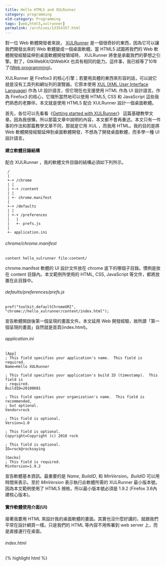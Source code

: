 ```yaml
---
title: Hello HTML5 and XULRunner
category: programming
old-category: Programming
tags: [web,html5,xulrunner]
permalink: /archives/13354357.html
---
```


對一位 Web 軟體開發者來說， <a href="http://en.wikipedia.org/wiki/XULRunner">XULRunner</a> 是一個很奇妙的東西，因為它可以讓我們開發出來的 Web 軟體變成一個桌面軟體。當 HTML5 試圖將我們的 Web 軟體開發經驗延伸到桌面軟體開發領域時， XULRunner 將會是承載我們的夢想之引擎。對了，GtkWebKit/QtWebKit 也具有相同的能力。這件事，我已經等了10年了(<a href="{{ site.baseurl }}/archives/2628393.html">Web programming</a>)。

<!--more-->

XULRunner 是 Firefox3 的核心引擎；若要用具體的東西來形容的話，可以說它就是沒有工具列和網址列的瀏覽器。它原本使用 <a href="http://en.wikipedia.org/wiki/XUL">XUL (XML User Interface Language)</a> 作為 UI 設計語言，但它現在也支援使用 HTML 作為 UI 設計語言。作為 Firefox3 的核心，它理所當然地可以使用 HTML5, CSS 和 JavaScript 這些我們熟悉的老夥伴。本文就是使用 HTML5 配合 XULRunner 設計一個桌面軟體。

首先，各位可以先看看《<a href="https://developer.mozilla.org/en/Getting_started_with_XULRunner">Getting started with XULRunner</a>》
這篇基礎教學文章。因為我很懶，所以那篇文章中說明的內容，本文都不會再重述。本文只有一件事的作法和那篇教學文章不同，那就是它用 XUL ，而我用 HTML。我的目的是將 Web 軟體開發經驗延伸到桌面軟體開發，不想為了開發桌面軟體，而多學一種 UI 設計語言。

#### 建立軟體目錄結構

配合 XULRunner ，我的軟體文件目錄的結構必須如下列所示。

```text
 /
 |
 +-+ /chrome
 | |
 | +-+ /content
 | |
 | +- chrome.manifest
 |
 +-+ /defaults
 | |
 | +-+ /preferences
 |   |
 |   +- prefs.js
 |
 +- application.ini
```

###### chrome/chrome.manifest

```text
content hello_xulrunner file:content/
```

chrome.manifest 軟體的 UI 設計文件放在 chrome 底下的哪個子目錄。慣例是放在 content 目錄內。本文範例所使用的 HTML, CSS, JavaScript 等文件，都將放置在此目錄中。

###### defaults/preferences/prefs.js

```text
pref("toolkit.defaultChromeURI", "chrome://hello_xulrunner/content/index.html");
```

宣告軟體開啟後第一個呈現的畫面文件。本文延用 Web 開發經驗，故所謂「第一個呈現的畫面」自然就是首頁(index.html)。

###### application.ini

```text
[App]
; This field specifies your application's name.  This field is required.
Name=Hello XULRunner

; This field specifies your application's build ID (timestamp).  This field is
; required.
BuildID=20100601

; This field specifies your organization's name.  This field is recommended,
; but optional.
Vendor=rock

; This field is optional.
Version=1.0

; This field is optional.
Copyright=Copyright (c) 2010 rock

; This field is optional.
ID=rock@rocksaying

[Gecko]
; This field is required.
MinVersion=1.9.2
```

宣告軟體基本資訊。最重要的是 <var>Name</var>, <var>BuildID</var>, 和 <var>MinVersion</var>。<var>BuildID</var> 可以用時間來表示。至於 <var>MinVersion</var> 表示執行此軟體所需的 XULRunner 最小版本號。因為本文範例使用了 HTML5 規格，所以最小版本號必須是 1.9.2 (Firefox 3.6內建核心版本)。

#### 實作軟體使用介面(UI)

接著我要用 HTML 來設計我的桌面軟體的畫面。其實也沒什麼好講的，就跟我們平常在設計網頁一樣。只是我們的 HTML 等內容不用佈署到 web server 上，而是直接運行在桌面。

###### index.html

{% highlight html %}
<!DOCTYPE html
     PUBLIC "-//W3C//DTD XHTML 1.0 Strict//EN"
     "http://www.w3.org/TR/xhtml1/DTD/xhtml1-strict.dtd">
<html xmlns="http://www.w3.org/1999/xhtml">
<head>
    <meta http-equiv="Content-type" content="text/html; charset=utf-8" />
    <title>Hello XULRunner</title>
    <link rel="stylesheet" href="site.css" type="text/css" media="screen" title="no title" charset="utf-8" />
    <script type="text/javascript" src="jquery-1.4.2.min.js">
    </script>
    <script type="text/javascript">
    $(document).ready(function() {
        function event_change_name() {
            var name = $('#entry_name').val();
            $('#name').text(name);

            var flickr = "http://api.flickr.com/services/feeds/photos_public.gne?tags=" +
                name + "&tagmode=any&format=json&jsoncallback=?";
            $("#images").empty().text("loading...");
            $.getJSON(flickr, function(data){
                $("#images").empty();
                $.each(data.items, function(i,item){
                    $("<img/>").attr("src", item.media.m).appendTo("#images");
                    if ( i == 2 ) return false;
                });
            });
        }

        $('#entry_ok').click(event_change_name);
        $('#entry_name').change(event_change_name);

    });
    </script>
</head>
<body>
    <h1>Hello <span id="name">XULRunner</span></h1>
    <div class="entry_form">
    <input id="entry_name" type="text"/>
    <button id="entry_ok" type="button">OK</button>
    </div>

    <div id="images"></div>

    <div>
    <video src="Big_Buck_Bunny_small.ogv" controls="controls">
    "Big Buck Bunny" is a sample Ogg video on <a href="http://en.wikipedia.org/wiki/Ogg">Ogg - Wikipedia</a>.
    </video>
    <embed height="300" width="420" src="butterfly.svg" type="image/svg+xml" />
    </div>
</body>
</html>
{% endhighlight %}


HTML 的內容概略說明如下:


* title - 視窗的標題。軟體運行期間，可用 JavaScript 變動。
* 載入 site.css - 畫面的樣式主題。視窗的大小可以藉由 body 的長寬來指定。
* 載入 jquery-1.4.2.min.js - jQuery 是什麼不用多說了吧？
* UI 上會呈現一個文字輸入框及一個「OK」按鈕，當使用者輸入一組文字並按下OK鈕後，就會呼叫我所撰寫的一段 JavaScript 程式碼，向 Flickr 查詢一組照片，並顯示在畫面上。
* 使用 HTML5 的 Video 規格，播放影片。因為 Firefox 3.6 的 HTML5 video 功能目前只支援 Ogg video ，所以不能直接播 Youtube 的影片作示範。
* 使用 HTML5 的 SVG 規格，呈現一個向量圖片。

###### site.css

{% highlight css %}
body {
    width: 800px;
    height: 600px;
    font-size: 16pt;
}

h1 {
    border-bottom: 3px double black;
}

input[type="text"] {
    padding: 10px;
    border: 3px solid blue;
    -moz-border-radius: 10px;
}
{% endhighlight %}

在 HTML 中載入的三份外部文件: jquery-1.4.2.min.js, butterfly.svg, Big_Buck_Bunny_small.ogv，都是自網路下載的。 jquery-1.4.2.min.js 可以到 jQuery 官網取得。 butterfly.svg 取自 <a href="http://www.croczilla.com/bits_and_pieces/svg/samples/">SVG Samples</a> 。Big_Buck_Bunny_small.ogv 取自 <a href="http://en.wikipedia.org/wiki/Ogg">Ogg - Wikipedia</a>。

以上5份文件都要存放在 chrome/content 目錄內。

#### 執行軟體

只要你安裝的 Firefox 3.6 ，你就能執行本文的範例。不需要額外安裝其他軟體。啟動方式是加上 <em>-app</em> 選項，並指定 application.ini 即可。

例如我執行本文範例時，Linux 上是放在 ~/hello_xulrunner ，Windows 上是放在 C:\workspace\hello_xulrunner。那麼執行方式如下例所示範。

```term
# Linux
firefox -app ~/hello_xulrunner/application.ini

# Windows
"C:\Program Files\Firefox\firefox.exe" -app C:\workspace\hello_xulrunner\application.ini
```

Linux平台執行畫面如下:

<img src="{{ site.baseurl }}/images/8ffbd788.png" alt="Hello XULRunner on Linux"/>

Windows平台執行畫面如下:

<img src="{{ site.baseurl }}/images/f894b535.png" alt="Hello XULRunner on Windows"/>

#### 參考文件

* <a href="https://developer.mozilla.org/en/Getting_started_with_XULRunner">Getting started with XULRunner</a>
* <a href="https://developer.mozilla.org/samples/xulrunner/myapp.zip">sample project.zip at MDC</a>
* <a href="http://www.css3.info/preview/rounded-border/">Border-radius: create rounded corners with CSS! - CSS3 . Info</a>
* <a href="http://www.croczilla.com/bits_and_pieces/svg/samples/">SVG Samples</a>
* <a href="http://en.wikipedia.org/wiki/Ogg">Ogg - Wikipedia</a>
* <a href="http://support.mozilla.com/zh-TW/kb/%E7%82%BA%E4%BD%95%E7%84%A1%E6%B3%95%E5%9C%A8Firefox%E4%BB%A5HTML5%E6%A0%BC%E5%BC%8F%E4%BD%BF%E7%94%A8Youtube">為何無法在Firefox以HTML5格式使用Youtube</a>
* <a href="http://jquery.com/">jQuery</a>

###### 相關文章

* <a href="{{ site.baseurl }}/archives/14282187.html">JavaScript 與 Desktop - WebKit</a>
* <a href="http://blog.roodo.com/rocksaying/archives/28212965.html">Kiosk Designing 續篇 - 在 x86 PC 上，以 mplayer 替代 omxplayer</a>

<div class="note">樂多舊網址: http://blog.roodo.com/rocksaying/archives/13354357.html</div>